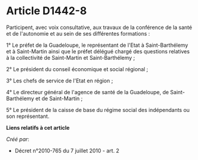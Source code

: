 # Article D1442-8

Participent, avec voix consultative, aux travaux de la conférence de la santé et de l'autonomie et au sein de ses différentes
formations :

1° Le préfet de la Guadeloupe, le représentant de l'Etat à Saint-Barthélemy et à Saint-Martin ainsi que le préfet délégué
chargé des questions relatives à la collectivité de Saint-Martin et Saint-Barthélemy ;

2° Le président du conseil économique et social régional ;

3° Les chefs de service de l'Etat en région ;

4° Le directeur général de l'agence de santé de la Guadeloupe, de Saint-Barthélemy et de Saint-Martin ;

5° Le président de la caisse de base du régime social des indépendants ou son représentant.

**Liens relatifs à cet article**

_Créé par_:

  - Décret n°2010-765 du 7 juillet 2010 - art. 2
